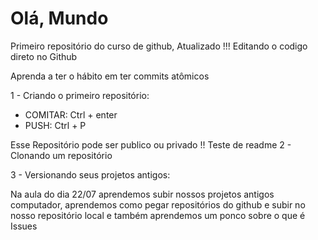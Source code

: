 # Olá, Mundo
Primeiro repositório do curso de github, Atualizado !!!
Editando o codigo direto no Github

Aprenda a ter o hábito em ter commits atômicos

1 - Criando o primeiro repositório:
- COMITAR: Ctrl + enter
- PUSH: Ctrl + P

Esse Repositório pode ser publico ou privado !!
Teste de readme 
2 - Clonando um repositório

3 - Versionando seus projetos antigos:

Na aula do dia 22/07 aprendemos subir nossos projetos antigos computador, aprendemos como pegar repositórios do github e subir no  nosso repositório local e também aprendemos um ponco sobre o que é Issues 

